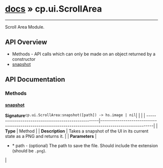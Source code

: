 # [docs](index.md) » cp.ui.ScrollArea
---

Scroll Area Module.

## API Overview
* Methods - API calls which can only be made on an object returned by a constructor
 * [snapshot](#snapshot)

## API Documentation

### Methods

#### [snapshot](#snapshot)
| <span style="float: left;">**Signature**</span> | <span style="float: left;">`cp.ui.ScrollArea:snapshot([path]) -> hs.image | nil` </span>                                                          |
| -----------------------------------------------------|---------------------------------------------------------------------------------------------------------|
| **Type**                                             | Method                                                                                         |
| **Description**                                      | Takes a snapshot of the UI in its current state as a PNG and returns it.                                                                                         |
| **Parameters**                                       | <ul><li>* path		- (optional) The path to save the file. Should include the extension (should be `.png`).</li></ul> |

